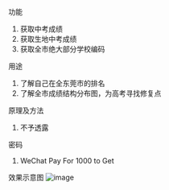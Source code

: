 功能
1. 获取中考成绩
2. 获取生地中考成绩
3. 获取全市绝大部分学校编码

用途
1. 了解自己在全东莞市的排名
2. 了解全市成绩结构分布图，为高考寻找修复点

原理及方法
1. 不予透露

密码
1. WeChat Pay For 1000 to Get

效果示意图
![image](https://github.com/user-attachments/assets/9c6afd95-f879-44f4-88b3-1ba7abffb68f)
